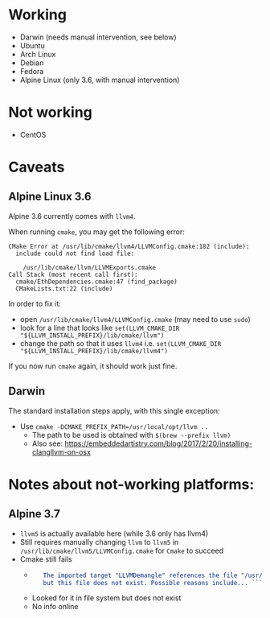 # Working 

* Darwin (needs manual intervention, see below)
* Ubuntu
* Arch Linux
* Debian 
* Fedora
* Alpine Linux (only 3.6, with manual intervention)

# Not working 
* CentOS

# Caveats

## Alpine Linux 3.6

Alpine 3.6 currently comes with `llvm4`. 

When running `cmake`, you may get the following error:

```
CMake Error at /usr/lib/cmake/llvm4/LLVMConfig.cmake:182 (include):
  include could not find load file:

    /usr/lib/cmake/llvm/LLVMExports.cmake
Call Stack (most recent call first):
  cmake/EthDependencies.cmake:47 (find_package)
  CMakeLists.txt:22 (include)
```

In order to fix it: 

* open `/usr/lib/cmake/llvm4/LLVMConfig.cmake` (may need to use `sudo`)
* look for a line that looks like `set(LLVM_CMAKE_DIR "${LLVM_INSTALL_PREFIX}/lib/cmake/llvm")`    
* change the path so that it uses `llvm4` i.e. `set(LLVM_CMAKE_DIR "${LLVM_INSTALL_PREFIX}/lib/cmake/llvm4")` 

If you now run `cmake` again, it should work just fine. 

## Darwin

The standard installation steps apply, with this single exception:

* Use `cmake -DCMAKE_PREFIX_PATH=/usr/local/opt/llvm ..`
    * The path to be used is obtained with `$(brew --prefix llvm)`
    * Also see: https://embeddedartistry.com/blog/2017/2/20/installing-clangllvm-on-osx

# Notes about not-working platforms:

## Alpine 3.7

* `llvm5` is actually available here (while 3.6 only has llvm4)
* Still requires manually changing `llvm` to `llvm5` in `/usr/lib/cmake/llvm5/LLVMConfig.cmake` for `Cmake` to succeed
* Cmake still fails  
    * ```CMake Error at /usr/lib/cmake/llvm5/LLVMExports.cmake:975 (message):
         The imported target "LLVMDemangle" references the file "/usr/lib/llvm5/lib/libLLVMDemangle.a"
         but this file does not exist. Possible reasons include... ``` (broken package etc.) 
    * Looked for it in file system but does not exist
    * No info online
